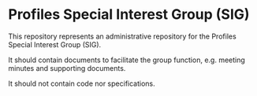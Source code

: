 
# Profiles Special Interest Group (SIG)

This repository represents an administrative repository for the Profiles Special Interest Group (SIG).

It should contain documents to facilitate the group function, e.g. meeting minutes and supporting documents.

It should not contain code nor specifications.
